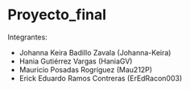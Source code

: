 # Proyecto_final
Integrantes:
- Johanna Keira Badillo Zavala (Johanna-Keira)
- Hania Gutiérrez Vargas (HaniaGV)
- Mauricio Posadas Rogríguez (Mau212P)
- Erick Eduardo Ramos Contreras (ErEdRacon003)
